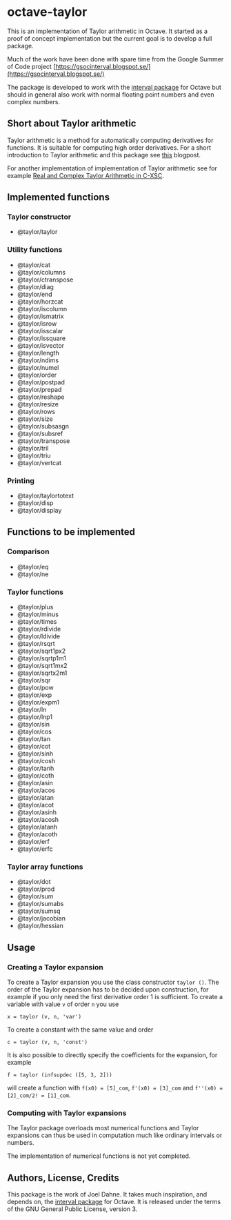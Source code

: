 # octave-taylor

This is an implementation of Taylor arithmetic in Octave. It started
as a proof of concept implementation but the current goal is to
develop a full package.

Much of the work have been done with spare time from the Google Summer
of Code project
[https://gsocinterval.blogspot.se/](https://gsocinterval.blogspot.se/)

The package is developed to work with the [interval
package](https://octave.sourceforge.io/interval/index.html) for Octave
but should in general also work with normal floating point numbers and
even complex numbers.

## Short about Taylor arithmetic

Taylor arithmetic is a method for automatically computing derivatives
for functions. It is suitable for computing high order
derivatives. For a short introduction to Taylor arithmetic and this
package see
[this](https://gsocinterval.blogspot.se/2017/07/a-package-for-taylor-arithmetic.html)
blogpost.

For another implementation of implementation of Taylor arithmetic see
for example [Real and Complex Taylor Arithmetic in
C-XSC](http://www2.math.uni-wuppertal.de/~xsc/preprints/prep_05_4.pdf).

## Implemented functions

### Taylor constructor

* @taylor/taylor

### Utility functions

* @taylor/cat
* @taylor/columns
* @taylor/ctranspose
* @taylor/diag
* @taylor/end
* @taylor/horzcat
* @taylor/iscolumn
* @taylor/ismatrix
* @taylor/isrow
* @taylor/isscalar
* @taylor/issquare
* @taylor/isvector
* @taylor/length
* @taylor/ndims
* @taylor/numel
* @taylor/order
* @taylor/postpad
* @taylor/prepad
* @taylor/reshape
* @taylor/resize
* @taylor/rows
* @taylor/size
* @taylor/subsasgn
* @taylor/subsref
* @taylor/transpose
* @taylor/tril
* @taylor/triu
* @taylor/vertcat

### Printing

* @taylor/taylortotext
* @taylor/disp
* @taylor/display

## Functions to be implemented

### Comparison

* @taylor/eq
* @taylor/ne

### Taylor functions

* @taylor/plus
* @taylor/minus
* @taylor/times
* @taylor/rdivide
* @taylor/ldivide
* @taylor/rsqrt
* @taylor/sqrt1px2
* @taylor/sqrtp1m1
* @taylor/sqrt1mx2
* @taylor/sqrtx2m1
* @taylor/sqr
* @taylor/pow
* @taylor/exp
* @taylor/expm1
* @taylor/ln
* @taylor/lnp1
* @taylor/sin
* @taylor/cos
* @taylor/tan
* @taylor/cot
* @taylor/sinh
* @taylor/cosh
* @taylor/tanh
* @taylor/coth
* @taylor/asin
* @taylor/acos
* @taylor/atan
* @taylor/acot
* @taylor/asinh
* @taylor/acosh
* @taylor/atanh
* @taylor/acoth
* @taylor/erf
* @taylor/erfc

### Taylor array functions

* @taylor/dot
* @taylor/prod
* @taylor/sum
* @taylor/sumabs
* @taylor/sumsq
* @taylor/jacobian
* @taylor/hessian

## Usage

### Creating a Taylor expansion

To create a Taylor expansion you use the class constructor `taylor
()`. The order of the Taylor expansion has to be decided upon
construction, for example if you only need the first derivative order
1 is sufficient. To create a variable with value `v` of order `n` you
use

```
x = taylor (v, n, 'var')
```

To create a constant with the same value and order

```
c = taylor (v, n, 'const')
```

It is also possible to directly specify the coefficients for the
expansion, for example

```
f = taylor (infsupdec ([5, 3, 2]))
```

will create a function with `f(x0) = [5]_com`, `f'(x0) = [3]_com` and
`f''(x0) = [2]_com/2! = [1]_com`.

### Computing with Taylor expansions

The Taylor package overloads most numerical functions and Taylor
expansions can thus be used in computation much like ordinary
intervals or numbers.

The implementation of numerical functions is not yet completed.

## Authors, License, Credits

This package is the work of Joel Dahne. It takes much inspiration, and
depends on, the [interval
package](https://octave.sourceforge.io/interval/index.html) for
Octave. It is released under the terms of the GNU General Public
License, version 3.
